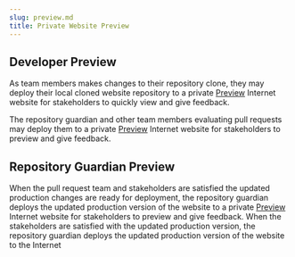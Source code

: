 ```yaml
---
slug: preview.md
title: Private Website Preview
---
```


## Developer Preview​

As team members makes changes to their repository clone, they may deploy their local cloned website repository to a private [Preview](preview.md) Internet website for stakeholders to quickly view and give feedback.

The repository guardian and other team members evaluating pull requests may deploy them to a private [Preview](preview.md) Internet website for stakeholders to preview and give feedback.

## Repository Guardian Preview

When the pull request team and stakeholders are satisfied the updated production changes are ready for deployment, the repository guardian deploys the updated production version of the website to a private [Preview](preview.md) Internet website for stakeholders to preview and give feedback. When the stakeholders are satisfied with the updated production version, the repository guardian deploys the updated production version of the website to the Internet